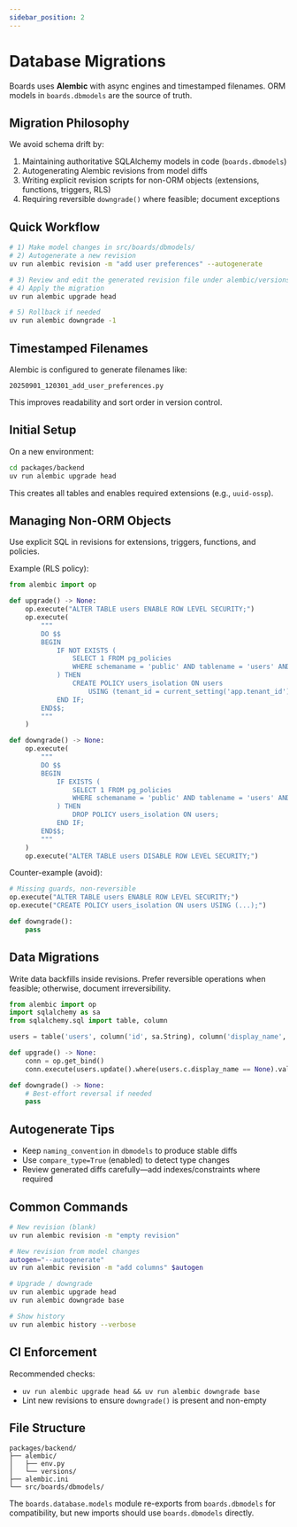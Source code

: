 ```yaml
---
sidebar_position: 2
---
```


# Database Migrations

Boards uses **Alembic** with async engines and timestamped filenames. ORM models in `boards.dbmodels` are the source of truth.

## Migration Philosophy

We avoid schema drift by:

1. Maintaining authoritative SQLAlchemy models in code (`boards.dbmodels`)
2. Autogenerating Alembic revisions from model diffs
3. Writing explicit revision scripts for non-ORM objects (extensions, functions, triggers, RLS)
4. Requiring reversible `downgrade()` where feasible; document exceptions

## Quick Workflow

```bash
# 1) Make model changes in src/boards/dbmodels/
# 2) Autogenerate a new revision
uv run alembic revision -m "add user preferences" --autogenerate

# 3) Review and edit the generated revision file under alembic/versions/
# 4) Apply the migration
uv run alembic upgrade head

# 5) Rollback if needed
uv run alembic downgrade -1
```

## Timestamped Filenames

Alembic is configured to generate filenames like:

```
20250901_120301_add_user_preferences.py
```

This improves readability and sort order in version control.

## Initial Setup

On a new environment:

```bash
cd packages/backend
uv run alembic upgrade head
```

This creates all tables and enables required extensions (e.g., `uuid-ossp`).

## Managing Non-ORM Objects

Use explicit SQL in revisions for extensions, triggers, functions, and policies.

Example (RLS policy):

```python
from alembic import op

def upgrade() -> None:
    op.execute("ALTER TABLE users ENABLE ROW LEVEL SECURITY;")
    op.execute(
        """
        DO $$
        BEGIN
            IF NOT EXISTS (
                SELECT 1 FROM pg_policies
                WHERE schemaname = 'public' AND tablename = 'users' AND policyname = 'users_isolation'
            ) THEN
                CREATE POLICY users_isolation ON users
                    USING (tenant_id = current_setting('app.tenant_id')::uuid);
            END IF;
        END$$;
        """
    )

def downgrade() -> None:
    op.execute(
        """
        DO $$
        BEGIN
            IF EXISTS (
                SELECT 1 FROM pg_policies
                WHERE schemaname = 'public' AND tablename = 'users' AND policyname = 'users_isolation'
            ) THEN
                DROP POLICY users_isolation ON users;
            END IF;
        END$$;
        """
    )
    op.execute("ALTER TABLE users DISABLE ROW LEVEL SECURITY;")
```

Counter-example (avoid):

```python
# Missing guards, non-reversible
op.execute("ALTER TABLE users ENABLE ROW LEVEL SECURITY;")
op.execute("CREATE POLICY users_isolation ON users USING (...);")

def downgrade():
    pass
```

## Data Migrations

Write data backfills inside revisions. Prefer reversible operations when feasible; otherwise, document irreversibility.

```python
from alembic import op
import sqlalchemy as sa
from sqlalchemy.sql import table, column

users = table('users', column('id', sa.String), column('display_name', sa.String))

def upgrade() -> None:
    conn = op.get_bind()
    conn.execute(users.update().where(users.c.display_name == None).values(display_name=''))

def downgrade() -> None:
    # Best-effort reversal if needed
    pass
```

## Autogenerate Tips

- Keep `naming_convention` in `dbmodels` to produce stable diffs
- Use `compare_type=True` (enabled) to detect type changes
- Review generated diffs carefully—add indexes/constraints where required

## Common Commands

```bash
# New revision (blank)
uv run alembic revision -m "empty revision"

# New revision from model changes
autogen="--autogenerate"
uv run alembic revision -m "add columns" $autogen

# Upgrade / downgrade
uv run alembic upgrade head
uv run alembic downgrade base

# Show history
uv run alembic history --verbose
```

## CI Enforcement

Recommended checks:

- `uv run alembic upgrade head && uv run alembic downgrade base`
- Lint new revisions to ensure `downgrade()` is present and non-empty

## File Structure

```
packages/backend/
├── alembic/
│   ├── env.py
│   └── versions/
├── alembic.ini
└── src/boards/dbmodels/
```

The `boards.database.models` module re-exports from `boards.dbmodels` for compatibility, but new imports should use `boards.dbmodels` directly.
